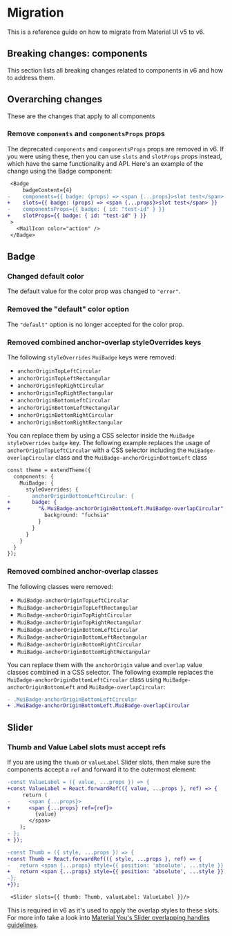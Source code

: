 # Migration

This is a reference guide on how to migrate from Material UI v5 to v6.

## Breaking changes: components

This section lists all breaking changes related to components in v6 and how to address them.

## Overarching changes

These are the changes that apply to all components

### Remove `components` and `componentsProps` props

The deprecated `components` and `componentsProps` props are removed in v6.
If you were using these, then you can use `slots` and `slotProps` props instead, which have the same functionality and API.
Here's an example of the change using the Badge component:

```diff
 <Badge
     badgeContent={4}
-    components={{ badge: (props) => <span {...props}>slot test</span> }}
+    slots={{ badge: (props) => <span {...props}>slot test</span> }}
-    componentsProps={{ badge: { id: "test-id" } }}
+    slotProps={{ badge: { id: "test-id" } }}
 >
   <MailIcon color="action" />
 </Badge>
```

## Badge

### Changed default color

The default value for the color prop was changed to `"error"`.

### Removed the "default" color option

The `"default"` option is no longer accepted for the color prop.

### Removed combined anchor-overlap styleOverrides keys

The following `styleOverrides` `MuiBadge` keys were removed:

- `anchorOriginTopLeftCircular`
- `anchorOriginTopLeftRectangular`
- `anchorOriginTopRightCircular`
- `anchorOriginTopRightRectangular`
- `anchorOriginBottomLeftCircular`
- `anchorOriginBottomLeftRectangular`
- `anchorOriginBottomRightCircular`
- `anchorOriginBottomRightRectangular`

You can replace them by using a CSS selector inside the `MuiBadge` `styleOverrides` `badge` key.
The following example replaces the usage of `anchorOriginTopLeftCircular` with a CSS selector including the `MuiBadge-overlapCircular` class and the `MuiBadge-anchorOriginBottomLeft` class

```diff
const theme = extendTheme({
  components: {
    MuiBadge: {
      styleOverrides: {
-       anchorOriginBottomLeftCircular: {
+       badge: {
+         "&.MuiBadge-anchorOriginBottomLeft.MuiBadge-overlapCircular": {
            background: "fuchsia"
          }
        }
      }
    }
  }
});
```

### Removed combined anchor-overlap classes

The following classes were removed:

- `MuiBadge-anchorOriginTopLeftCircular`
- `MuiBadge-anchorOriginTopLeftRectangular`
- `MuiBadge-anchorOriginTopRightCircular`
- `MuiBadge-anchorOriginTopRightRectangular`
- `MuiBadge-anchorOriginBottomLeftCircular`
- `MuiBadge-anchorOriginBottomLeftRectangular`
- `MuiBadge-anchorOriginBottomRightCircular`
- `MuiBadge-anchorOriginBottomRightRectangular`

You can replace them with the `anchorOrigin` value and `overlap` value classes combined in a CSS selector.
The following example replaces the `MuiBadge-anchorOriginBottomLeftCircular` class using `MuiBadge-anchorOriginBottomLeft` and `MuiBadge-overlapCircular`:

```diff
- .MuiBadge-anchorOriginBottomLeftCircular
+ .MuiBadge-anchorOriginBottomLeft.MuiBadge-overlapCircular
```

## Slider

### Thumb and Value Label slots must accept refs

If you are using the `thumb` or `valueLabel` Slider slots, then make sure the components accept a `ref` and forward it to the outermost element:

```diff
-const ValueLabel = ({ value, ...props }) => {
+const ValueLabel = React.forwardRef(({ value, ...props }, ref) => {
     return (
-      <span {...props}>
+      <span {...props} ref={ref}>
         {value}
       </span>
    );
- };
+ });

-const Thumb = ({ style, ...props }) => {
+const Thumb = React.forwardRef(({ style, ...props }, ref) => {
-   return <span {...props} style={{ position: 'absolute', ...style }} />;
+   return <span {...props} style={{ position: 'absolute', ...style }} ref={ref} />;
-};
+});

 <Slider slots={{ thumb: Thumb, valueLabel: ValueLabel }}/>
```

This is required in v6 as it's used to apply the overlap styles to these slots. For more info take a look into [Material You's Slider overlapping handles guidelines](https://m3.material.io/components/sliders/guidelines#ad5ceb95-a690-4ddd-8243-53a8e13bdab6).
